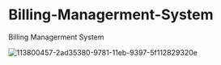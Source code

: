 # Billing-Managerment-System
Billing Managerment System

![113800457-2ad35380-9781-11eb-9397-5f112829320e](https://user-images.githubusercontent.com/69444682/114065170-8fe39200-98c4-11eb-95ed-a912731ae3b1.png)
